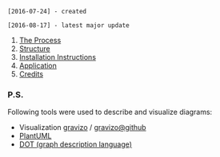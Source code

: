 `[2016-07-24] - created`

`[2016-08-17] - latest major update`

1. [The Process](doc/PROCESS.md)
1. [Structure](doc/STRUCTURE.md)
1. [Installation Instructions](doc/INSTALLATION.md)
1. [Application](doc/APP.md)
1. [Credits](doc/CREDITS.md)

### P.S.

Following tools were used to describe and visualize diagrams:
  * Visualization [gravizo](http://gravizo.com/) / [gravizo@github](https://github.com/TLmaK0/gravizo)
  * [PlantUML](http://plantuml.com/)
  * [DOT (graph description language)](https://en.wikipedia.org/wiki/DOT_(graph_description_language))